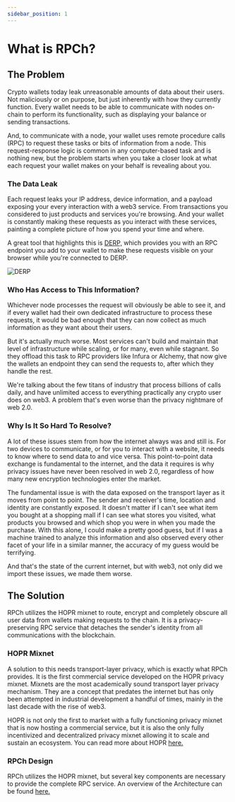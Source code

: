 ```yaml
---
sidebar_position: 1
---
```


# What is RPCh?

## The Problem

Crypto wallets today leak unreasonable amounts of data about their users. Not maliciously or on purpose, but just inherently with how they currently function. Every wallet needs to be able to communicate with nodes on-chain to perform its functionality, such as displaying your balance or sending transactions.

And, to communicate with a node, your wallet uses remote procedure calls (RPC) to request these tasks or bits of information from a node. This request-response logic is common in any computer-based task and is nothing new, but the problem starts when you take a closer look at what each request your wallet makes on your behalf is revealing about you.

### The Data Leak

Each request leaks your IP address, device information, and a payload exposing your every interaction with a web3 service. From transactions you considered to just products and services you're browsing. And your wallet is constantly making these requests as you interact with these services, painting a complete picture of how you spend your time and where. 

A great tool that highlights this is [DERP,](https://derp.hoprnet.org/) which provides you with an RPC endpoint you add to your wallet to make these requests visible on your browser while you're connected to DERP.

![DERP](/img/DERP.png)

### Who Has Access to This Information? 

Whichever node processes the request will obviously be able to see it, and if every wallet had their own dedicated infrastructure to process these requests, it would be bad enough that they can now collect as much information as they want about their users.

But it's actually much worse. Most services can't build and maintain that level of infrastructure while scaling, or for many, even while stagnant. So they offload this task to RPC providers like Infura or Alchemy, that now give the wallets an endpoint they can send the requests to, after which they handle the rest.

We're talking about the few titans of industry that process billions of calls daily, and have unlimited access to everything practically any crypto user does on web3. A problem that's even worse than the privacy nightmare of web 2.0.

### Why Is It So Hard To Resolve?

A lot of these issues stem from how the internet always was and still is. For two devices to communicate, or for you to interact with a website, it needs to know where to send data to and vice versa. This point-to-point data exchange is fundamental to the internet, and the data it requires is why privacy issues have never been resolved in web 2.0, regardless of how many new encryption technologies enter the market. 

The fundamental issue is with the data exposed on the transport layer as it moves from point to point. The sender and receiver's time, location and identity are constantly exposed. It doesn't matter if I can't see what item you bought at a shopping mall if I can see what stores you visited, what products you browsed and which shop you were in when you made the purchase. With this alone, I could make a pretty good guess, but if I was a machine trained to analyze this information and also observed every other facet of your life in a similar manner, the accuracy of my guess would be terrifying. 

And that's the state of the current internet, but with web3, not only did we import these issues, we made them worse.

## The Solution

RPCh utilizes the HOPR mixnet to route, encrypt and completely obscure all user data from wallets making requests to the chain. It is a privacy-preserving RPC service that detaches the sender's identity from all communications with the blockchain.

### HOPR Mixnet

A solution to this needs transport-layer privacy, which is exactly what RPCh provides. It is the first commercial service developed on the HOPR privacy mixnet. Mixnets are the most academically sound transport layer privacy mechanism. They are a concept that predates the internet but has only been attempted in industrial development a handful of times, mainly in the last decade with the rise of web3.

HOPR is not only the first to market with a fully functioning privacy mixnet that is now hosting a commercial service, but it is also the only fully incentivized and decentralized privacy mixnet allowing it to scale and sustain an ecosystem. You can read more about HOPR [here.](https://docs.hoprnet.org/core/mixnets)

### RPCh Design

RPCh utilizes the HOPR mixnet, but several key components are necessary to provide the complete RPC service. An overview of the Architecture can be found [here.](./Architecture-overview.md)
